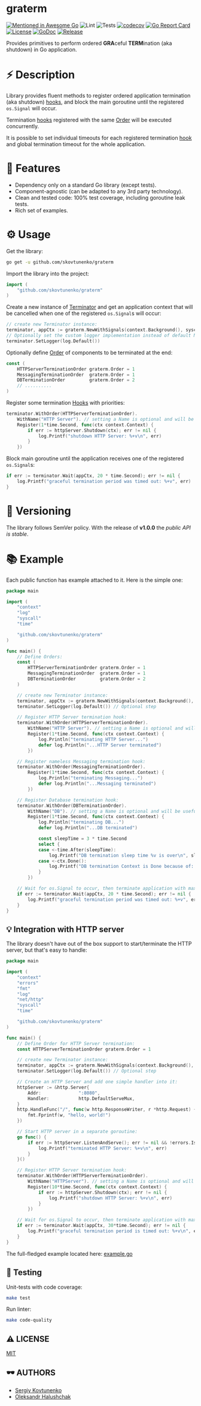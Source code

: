 # graterm

[![Mentioned in Awesome Go](https://awesome.re/mentioned-badge.svg)](https://github.com/avelino/awesome-go)
![Lint](https://github.com/skovtunenko/graterm/actions/workflows/golangci-lint.yml/badge.svg?branch=main)
![Tests](https://github.com/skovtunenko/graterm/actions/workflows/test.yml/badge.svg?branch=main)
[![codecov](https://codecov.io/gh/skovtunenko/graterm/branch/main/graph/badge.svg)](https://codecov.io/gh/skovtunenko/graterm)
[![Go Report Card](https://goreportcard.com/badge/github.com/skovtunenko/graterm)](https://goreportcard.com/report/github.com/skovtunenko/graterm)
[![License](https://img.shields.io/github/license/mashape/apistatus.svg)](https://github.com/skovtunenko/graterm/blob/main/LICENSE)
[![GoDoc](https://godoc.org/github.com/skovtunenko/graterm?status.svg)](https://godoc.org/github.com/skovtunenko/graterm)
[![Release](https://img.shields.io/github/release/skovtunenko/graterm.svg?style=flat-square)](https://github.com/skovtunenko/graterm/releases/latest)

Provides primitives to perform ordered **GRA**ceful **TERM**ination (aka shutdown) in Go application.

# ⚡ ️️Description

Library provides fluent methods to register ordered application termination (aka shutdown) [hooks](https://pkg.go.dev/github.com/skovtunenko/graterm#Hook),
and block the main goroutine until the registered `os.Signal` will occur. 

Termination [hooks](https://pkg.go.dev/github.com/skovtunenko/graterm#Hook) registered with the 
same [Order](https://pkg.go.dev/github.com/skovtunenko/graterm#Order) will be executed concurrently.

It is possible to set individual timeouts for each registered termination [hook](https://pkg.go.dev/github.com/skovtunenko/graterm#Hook) 
and global termination timeout for the whole application.

# 🎯 Features

* Dependency only on a standard Go library (except tests).
* Component-agnostic (can be adapted to any 3rd party technology).
* Clean and tested code: 100% test coverage, including goroutine leak tests.
* Rich set of examples.

# ⚙️ Usage

Get the library:

```bash
go get -u github.com/skovtunenko/graterm
```

Import the library into the project:

```go
import (
    "github.com/skovtunenko/graterm"
)
```

Create a new instance of [Terminator](https://pkg.go.dev/github.com/skovtunenko/graterm#Terminator) and get an application context 
that will be cancelled when one of the registered `os.Signal`s will occur:

```go
// create new Terminator instance:
terminator, appCtx := graterm.NewWithSignals(context.Background(), syscall.SIGINT, syscall.SIGTERM)
// Optionally set the custom logger implementation instead of default NOOP one:
terminator.SetLogger(log.Default()) 
```

Optionally define [Order](https://pkg.go.dev/github.com/skovtunenko/graterm#Order) of components to be terminated at the end:

```go
const (
    HTTPServerTerminationOrder graterm.Order = 1
    MessagingTerminationOrder  graterm.Order = 1
    DBTerminationOrder         graterm.Order = 2
    // ..........
)
```

Register some termination [Hooks](https://pkg.go.dev/github.com/skovtunenko/graterm#Hook) with priorities:

```go
terminator.WithOrder(HTTPServerTerminationOrder).
    WithName("HTTP Server"). // setting a Name is optional and will be useful only if logger instance provided
    Register(1*time.Second, func(ctx context.Context) {
        if err := httpServer.Shutdown(ctx); err != nil {
            log.Printf("shutdown HTTP Server: %+v\n", err)
        }
    })
```

Block main goroutine until the application receives one of the registered `os.Signal`s:

```go
if err := terminator.Wait(appCtx, 20 * time.Second); err != nil {
    log.Printf("graceful termination period was timed out: %+v", err)
}
```

# 👀 Versioning

The library follows SemVer policy. With the release of **v1.0.0** the _public API is stable_. 

# 📚 Example

Each public function has example attached to it. Here is the simple one:

```go
package main

import (
    "context"
    "log"
    "syscall"
    "time"

    "github.com/skovtunenko/graterm"
)

func main() {
    // Define Orders:
    const (
        HTTPServerTerminationOrder graterm.Order = 1
        MessagingTerminationOrder  graterm.Order = 1
        DBTerminationOrder         graterm.Order = 2
    )

    // create new Terminator instance:
    terminator, appCtx := graterm.NewWithSignals(context.Background(), syscall.SIGINT, syscall.SIGTERM)
    terminator.SetLogger(log.Default()) // Optional step

    // Register HTTP Server termination hook:
    terminator.WithOrder(HTTPServerTerminationOrder).
        WithName("HTTP Server"). // setting a Name is optional and will be useful only if logger instance provided
        Register(1*time.Second, func(ctx context.Context) {
            log.Println("terminating HTTP Server...")
            defer log.Println("...HTTP Server terminated")
        })

    // Register nameless Messaging termination hook:
    terminator.WithOrder(MessagingTerminationOrder).
        Register(1*time.Second, func(ctx context.Context) {
            log.Println("terminating Messaging...")
            defer log.Println("...Messaging terminated")
        })

    // Register Database termination hook:
    terminator.WithOrder(DBTerminationOrder).
        WithName("DB"). // setting a Name is optional and will be useful only if logger instance provided
        Register(1*time.Second, func(ctx context.Context) {
            log.Println("terminating DB...")
            defer log.Println("...DB terminated")

            const sleepTime = 3 * time.Second
            select {
            case <-time.After(sleepTime):
                log.Printf("DB termination sleep time %v is over\n", sleepTime)
            case <-ctx.Done():
                log.Printf("DB termination Context is Done because of: %+v\n", ctx.Err())
            }
        })

    // Wait for os.Signal to occur, then terminate application with maximum timeout of 20 seconds:
    if err := terminator.Wait(appCtx, 20 * time.Second); err != nil {
        log.Printf("graceful termination period was timed out: %+v", err)
    }
}
```

💡 Integration with HTTP server
-----------

The library doesn't have out of the box support to start/terminate the HTTP server, but that's easy to handle:

```go
package main

import (
    "context"
    "errors"
    "fmt"
    "log"
    "net/http"
    "syscall"
    "time"

    "github.com/skovtunenko/graterm"
)

func main() {
    // Define Order for HTTP Server termination:
    const HTTPServerTerminationOrder graterm.Order = 1

    // create new Terminator instance:
    terminator, appCtx := graterm.NewWithSignals(context.Background(), syscall.SIGINT, syscall.SIGTERM)
    terminator.SetLogger(log.Default()) // Optional step

    // Create an HTTP Server and add one simple handler into it:
    httpServer := &http.Server{
        Addr:              ":8080",
        Handler:           http.DefaultServeMux,
    }
    http.HandleFunc("/", func(w http.ResponseWriter, r *http.Request) {
        fmt.Fprintf(w, "hello, world!")
    })

    // Start HTTP server in a separate goroutine:
    go func() { 
        if err := httpServer.ListenAndServe(); err != nil && !errors.Is(err, http.ErrServerClosed) {
            log.Printf("terminated HTTP Server: %+v\n", err)
        }
    }()

    // Register HTTP Server termination hook:
    terminator.WithOrder(HTTPServerTerminationOrder).
        WithName("HTTPServer"). // setting a Name is optional and will be useful only if logger instance provided
        Register(10*time.Second, func(ctx context.Context) {
            if err := httpServer.Shutdown(ctx); err != nil {
                log.Printf("shutdown HTTP Server: %+v\n", err)
            }
        })

    // Wait for os.Signal to occur, then terminate application with maximum timeout of 30 seconds:
    if err := terminator.Wait(appCtx, 30*time.Second); err != nil {
        log.Printf("graceful termination period is timed out: %+v\n", err)
    }
}
```

The full-fledged example located here: [example.go](https://github.com/skovtunenko/graterm/blob/main/internal/example/example.go)

📖 Testing
-----------

Unit-tests with code coverage:

```bash
make test
```

Run linter:

```bash
make code-quality
```

⚠️ LICENSE
-----------

[MIT](https://github.com/skovtunenko/graterm/blob/main/LICENSE)

🕶️ AUTHORS
-----------

* [Sergiy Kovtunenko](https://github.com/skovtunenko)
* [Oleksandr Halushchak](ohalushchak@exadel.com)